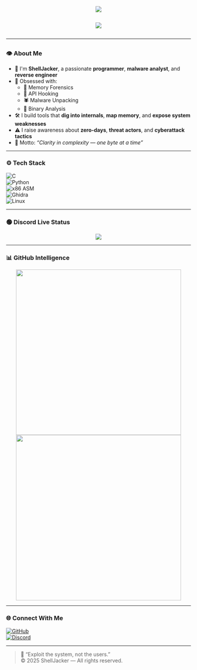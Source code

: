 <h1 align="center">
  <img src="https://readme-typing-svg.herokuapp.com?font=Fira+Code&size=30&duration=3000&pause=1000&color=0BFF00&center=true&vCenter=true&width=435&lines=💀+ShellJacker"
</h1>

<p align="center">
  <img src="https://readme-typing-svg.herokuapp.com?font=Fira+Code&size=22&duration=3000&pause=1000&color=FF0000&center=true&vCenter=true&width=450&lines=Malware+Analyst+%7C+Reverse+Engineer;Post+Exploitation+%7C+Coder;Injecting+Shellcode...;Hooking+APIs...;Bypassing+Security..." />
</p>

---

### 👁️ About Me

- 🧠 I'm **ShellJacker**, a passionate **programmer**, **malware analyst**, and **reverse engineer**
- 💾 Obsessed with:
  - 📂 Memory Forensics
  - 🧬 API Hooking
  - 🕷️ Malware Unpacking
  - 🔗 Binary Analysis
- 🛠️ I build tools that **dig into internals**, **map memory**, and **expose system weaknesses**
- ⚠️ I raise awareness about **zero-days**, **threat actors**, and **cyberattack tactics**
- 🔐 Motto: _“Clarity in complexity — one byte at a time”_

---

### ⚙️ Tech Stack

![C](https://img.shields.io/badge/C-Terminal_Green?style=for-the-badge&logo=c&logoColor=00FF00&color=111111)  
![Python](https://img.shields.io/badge/Python-Terminal_Green?style=for-the-badge&logo=python&logoColor=00FF00&color=111111)  
![x86 ASM](https://img.shields.io/badge/x86%2F64%20ASM-Terminal_Green?style=for-the-badge&logoColor=00FF00&color=111111)  
![Ghidra](https://img.shields.io/badge/Ghidra-Terminal_Green?style=for-the-badge&logoColor=00FF00&color=111111)  
![Linux](https://img.shields.io/badge/Linux-Terminal_Green?style=for-the-badge&logo=linux&logoColor=00FF00&color=111111)

---

### 🟢 Discord Live Status

<p align="center">
  <img src="https://lanyard.cnrad.dev/api/1245783823581577358?theme=dark&borderRadius=15px&animated=true&hideDiscrim=false&idleMessage=Injecting+shellcode..." />
</p>

---

### 📊 GitHub Intelligence

<p align="center">
  <img src="https://github-readme-stats.vercel.app/api?username=ShellJacker&show_icons=true&theme=radical" width="450"/>
  <img src="https://github-readme-streak-stats.herokuapp.com?user=ShellJacker&theme=radical" width="450"/>
</p>

---

### 🌐 Connect With Me

[![GitHub](https://img.shields.io/badge/GitHub-Terminal_Green?style=for-the-badge&logo=github&logoColor=00FF00&color=111111)](https://github.com/ShellJacker)  
[![Discord](https://img.shields.io/badge/Discord-ShellJacker%231000-5865F2?style=for-the-badge&logo=discord&logoColor=white)](https://discordapp.com/users/1245783823581577358)

---

> 🧠 “Exploit the system, not the users.”  
> © 2025 ShellJacker — All rights reserved.
